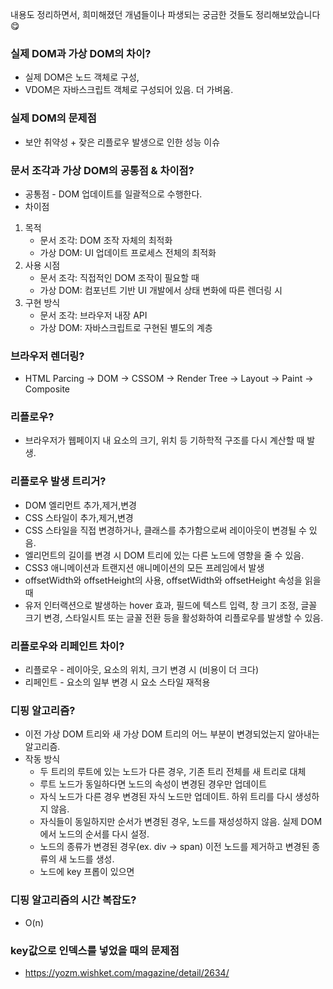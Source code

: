 내용도 정리하면서, 희미해졌던 개념들이나 파생되는 궁금한 것들도 정리해보았습니다😋

### 실제 DOM과 가상 DOM의 차이?
- 실제 DOM은 노드 객체로 구성,
- VDOM은 자바스크립트 객체로 구성되어 있음. 더 가벼움.

### 실제 DOM의 문제점
- 보안 취약성 + 잦은 리플로우 발생으로 인한 성능 이슈

### 문서 조각과 가상 DOM의 공통점 & 차이점?
- 공통점 - DOM 업데이트를 일괄적으로 수행한다.
- 차이점
1. 목적
    - 문서 조각: DOM 조작 자체의 최적화
    - 가상 DOM: UI 업데이트 프로세스 전체의 최적화
2. 사용 시점
    - 문서 조각: 직접적인 DOM 조작이 필요할 때
    - 가상 DOM: 컴포넌트 기반 UI 개발에서 상태 변화에 따른 렌더링 시
3. 구현 방식
    - 문서 조각: 브라우저 내장 API
    - 가상 DOM: 자바스크립트로 구현된 별도의 계층

### 브라우저 렌더링?
- HTML Parcing → DOM → CSSOM → Render Tree → Layout → Paint → Composite

### 리플로우?
- 브라우저가 웹페이지 내 요소의 크기, 위치 등 기하학적 구조를 다시 계산할 때 발생.

### 리플로우 발생 트리거?
- DOM 엘리먼트 추가,제거,변경
- CSS 스타일이 추가,제거,변경
- CSS 스타일을 직접 변경하거나, 클래스를 추가함으로써 레이아웃이 변경될 수 있음.
- 엘리먼트의 길이를 변경 시 DOM 트리에 있는 다른 노드에 영향을 줄 수 있음.
- CSS3 애니메이션과 트랜지션 애니메이션의 모든 프레임에서 발생
- offsetWidth와 offsetHeight의 사용, offsetWidth와 offsetHeight 속성을 읽을 때
- 유저 인터랙션으로 발생하는 hover 효과, 필드에 텍스트 입력, 창 크기 조정, 글꼴 크기 변경, 스타일시트 또는 글꼴 전환 등을 활성화하여 리플로우를 발생할 수 있음.

### 리플로우와 리페인트 차이?
- 리플로우 - 레이아웃, 요소의 위치, 크기 변경 시 (비용이 더 크다)
- 리페인트 - 요소의 일부 변경 시 요소 스타일 재적용

### 디핑 알고리즘?
- 이전 가상 DOM 트리와 새 가상 DOM 트리의 어느 부분이 변경되었는지 알아내는 알고리즘.
- 작동 방식
  -  두 트리의 루트에 있는 노드가 다른 경우, 기존 트리 전체를 새 트리로 대체
  -  루트 노드가 동일하다면 노드의 속성이 변경된 경우만 업데이트
  -  자식 노드가 다른 경우 변경된 자식 노드만 업데이트. 하위 트리를 다시 생성하지 않음.
  -  자식들이 동일하지만 순서가 변경된 경우, 노드를 재성성하지 않음. 실제 DOM에서 노드의 순서를 다시 설정.
  -  노드의 종류가 변경된 경우(ex. div -> span) 이전 노드를 제거하고 변경된 종류의 새 노드를 생성.
  -  노드에 key 프롭이 있으면 

### 디핑 알고리즘의 시간 복잡도?
- O(n)

### key값으로 인덱스를 넣었을 때의 문제점
- https://yozm.wishket.com/magazine/detail/2634/
